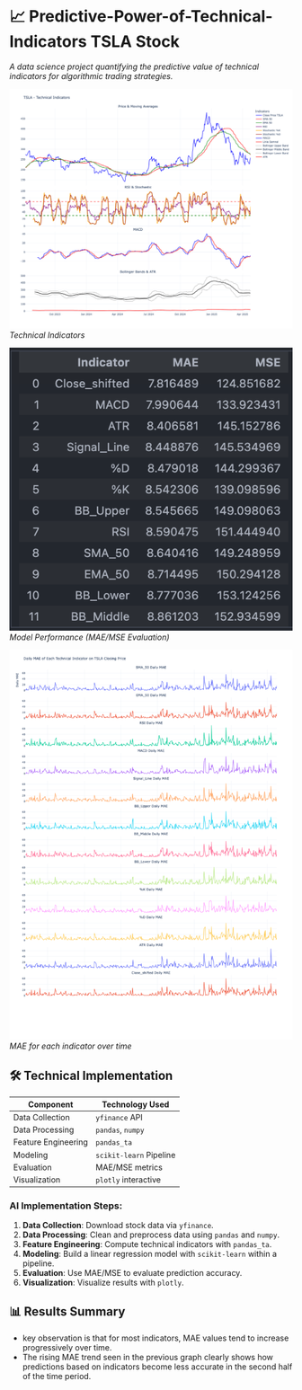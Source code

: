 # 📈 Predictive-Power-of-Technical-Indicators TSLA Stock  

*A data science project quantifying the predictive value of technical indicators for algorithmic trading strategies.*

![Stock Price Predictions](images/technical_indicators.png)
*Technical Indicators*

![Model Performance](images/model_performance.png)
*Model Performance (MAE/MSE Evaluation)*

![MAE per Indicator Over Time](images/Accuracy_results.png)
*MAE for each indicator over time*


## 🛠️ Technical Implementation
| Component          | Technology Used          |
|--------------------|--------------------------|
| Data Collection    | `yfinance` API           |
| Data Processing    | `pandas`, `numpy`        |
| Feature Engineering| `pandas_ta`              |
| Modeling           | `scikit-learn` Pipeline  |
| Evaluation         | MAE/MSE metrics          |
| Visualization      | `plotly` interactive     |

### AI Implementation Steps:
1. **Data Collection**: Download stock data via `yfinance`.
2. **Data Processing**: Clean and preprocess data using `pandas` and `numpy`.
3. **Feature Engineering**: Compute technical indicators with `pandas_ta`.
4. **Modeling**: Build a linear regression model with `scikit-learn` within a pipeline.
5. **Evaluation**: Use MAE/MSE to evaluate prediction accuracy.
6. **Visualization**: Visualize results with `plotly`.

## 📊 Results Summary
* key observation is that for most indicators, MAE values tend to increase progressively over time.
* The rising MAE trend seen in the previous graph clearly shows how predictions based on indicators become less accurate in the second half of the time period.

